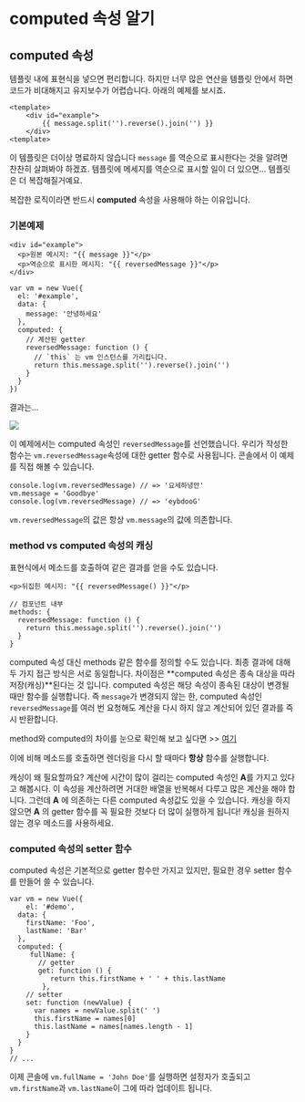 # computed 속성 알기

## computed 속성

템플릿 내에 표현식을 넣으면 편리합니다. 하지만 너무 많은 연산을 템플릿 안에서 하면 코드가 비대해지고 유지보수가 어렵습니다. 아래의 예제를 보시죠.

    <template>	
    	<div id="example">
    	    {{ message.split('').reverse().join('') }}
    	</div>
    <template>

이 템플릿은 더이상 명료하지 않습니다 `message` 를 역순으로 표시한다는 것을 알려면 찬찬히 살펴봐야 하겠죠. 템플릿에 메세지를 역순으로 표시할 일이 더 있으면... 템플릿은 더 복잡해질거예요.

복잡한 로직이라면 반드시 **computed** 속성을 사용해야 하는 이유입니다.

### 기본예제

    <div id="example">
      <p>원본 메시지: "{{ message }}"</p>
      <p>역순으로 표시한 메시지: "{{ reversedMessage }}"</p>
    </div>

    var vm = new Vue({
      el: '#example',
      data: {
        message: '안녕하세요'
      },
      computed: {
        // 계산된 getter
        reversedMessage: function () {
          // `this` 는 vm 인스턴스를 가리킵니다.
          return this.message.split('').reverse().join('')
        }
      }
    })

결과는...

![](https://raw.githubusercontent.com/nolgong-dev/Vue-Study/master/MDimg/ch3-1.png)

이 예제에서는 computed 속성인 `reversedMessage`를 선언했습니다. 우리가 작성한 함수는 `vm.reversedMessage`속성에 대한 getter 함수로 사용됩니다. 콘솔에서 이 예제를 직접 해볼 수 있습니다.

    console.log(vm.reversedMessage) // => '요세하녕안'
    vm.message = 'Goodbye'
    console.log(vm.reversedMessage) // => 'eybdooG'

`vm.reversedMessage`의 값은 항상 `vm.message`의 값에 의존합니다.

### method vs computed 속성의 캐싱

표현식에서 메소드를 호출하여 같은 결과를 얻을 수도 있습니다. 

    <p>뒤집힌 메시지: "{{ reversedMessage() }}"</p>

    // 컴포넌트 내부
    methods: {
      reversedMessage: function () {
        return this.message.split('').reverse().join('')
      }
    }

computed 속성 대신 methods 같은 함수를 정의할 수도 있습니다. 최종 결과에 대해 두 가지 접근 방식은 서로 동일합니다. 차이점은 **computed 속성은 종속 대상을 따라 저장(캐싱)**된다는 것 입니다. computed 속성은 해당 속성이 종속된 대상이 변경될 때만 함수를 실행합니다. 즉 `message`가 변경되지 않는 한, computed 속성인 `reversedMessage`를 여러 번 요청해도 계산을 다시 하지 않고 계산되어 있던 결과를 즉시 반환합니다.

method와 computed의 차이를 눈으로 확인해 보고 싶다면 >> [여기](https://medium.com/@hozacho/%EB%A7%A8%EB%95%85%EC%97%90-vuejs-%EA%B3%84%EC%82%B0%EB%90%9C-%EC%86%8D%EC%84%B1-vuejs-instance-computed-93cb6ad7dca9)

이에 비해 메소드를 호출하면 렌더링을 다시 할 때마다 **항상** 함수를 실행합니다.

캐싱이 왜 필요할까요? 계산에 시간이 많이 걸리는 computed 속성인 **A**를 가지고 있다고 해봅시다. 이 속성을 계산하려면 거대한 배열을 반복해서 다루고 많은 계산을 해야 합니다. 그런데 **A** 에 의존하는 다른 computed 속성값도 있을 수 있습니다. 캐싱을 하지 않으면 **A** 의 getter 함수를 꼭 필요한 것보다 더 많이 실행하게 됩니다! 캐싱을 원하지 않는 경우 메소드를 사용하세요.

### computed 속성의  setter 함수

computed 속성은 기본적으로 getter 함수만 가지고 있지만, 필요한 경우 setter 함수를 만들어 쓸 수 있습니다.

    var vm = new Vue({	
    	el: '#demo',
      data: {
        firstName: 'Foo',
        lastName: 'Bar'
      },
      computed: {
    	 fullName: {
    	   // getter
    	   get: function () {
    	      return this.firstName + ' ' + this.lastName
    	    },
        // setter
        set: function (newValue) {
          var names = newValue.split(' ')
          this.firstName = names[0]
          this.lastName = names[names.length - 1]
        }
      }
    }
    // ...

이제 콘솔에 `vm.fullName = 'John Doe'`를 실행하면 설정자가 호출되고 `vm.firstName`과 `vm.lastName`이 그에 따라 업데이트 됩니다.